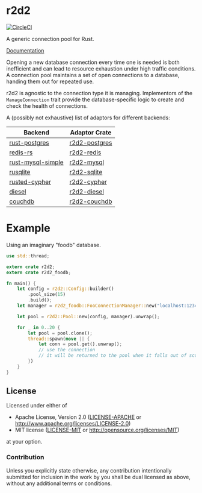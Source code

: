 # r2d2
[![CircleCI](https://circleci.com/gh/sfackler/r2d2.svg?style=svg)](https://circleci.com/gh/sfackler/r2d2)

A generic connection pool for Rust.

[Documentation](https://docs.rs/r2d2)

Opening a new database connection every time one is needed is both inefficient
and can lead to resource exhaustion under high traffic conditions. A connection
pool maintains a set of open connections to a database, handing them out for
repeated use.

r2d2 is agnostic to the connection type it is managing. Implementors of the
`ManageConnection` trait provide the database-specific logic to create and
check the health of connections.

A (possibly not exhaustive) list of adaptors for different backends:

Backend                                                             | Adaptor Crate
------------------------------------------------------------------- | -------------
[rust-postgres](https://github.com/sfackler/rust-postgres)          | [r2d2-postgres](https://github.com/sfackler/r2d2-postgres)
[redis-rs](https://github.com/mitsuhiko/redis-rs)                   | [r2d2-redis](https://github.com/nevdelap/r2d2-redis)
[rust-mysql-simple](https://github.com/blackbeam/rust-mysql-simple) | [r2d2-mysql](https://github.com/outersky/r2d2-mysql)
[rusqlite](https://github.com/jgallagher/rusqlite)                  | [r2d2-sqlite](https://github.com/ivanceras/r2d2-sqlite)
[rusted-cypher](https://github.com/livioribeiro/rusted-cypher)      | [r2d2-cypher](https://github.com/flosse/r2d2-cypher)
[diesel](https://github.com/sgrif/diesel)                           | [r2d2-diesel](https://github.com/sgrif/r2d2-diesel)
[couchdb](https://github.com/chill-rs/chill)                        | [r2d2-couchdb](https://github.com/scorphus/r2d2-couchdb)

# Example

Using an imaginary "foodb" database.
```rust
use std::thread;

extern crate r2d2;
extern crate r2d2_foodb;

fn main() {
    let config = r2d2::Config::builder()
        .pool_size(15)
        .build();
    let manager = r2d2_foodb::FooConnectionManager::new("localhost:1234");

    let pool = r2d2::Pool::new(config, manager).unwrap();

    for _ in 0..20 {
        let pool = pool.clone();
        thread::spawn(move || {
            let conn = pool.get().unwrap();
            // use the connection
            // it will be returned to the pool when it falls out of scope.
        })
    }
}
```

## License

Licensed under either of
 * Apache License, Version 2.0 ([LICENSE-APACHE](LICENSE-APACHE) or http://www.apache.org/licenses/LICENSE-2.0)
 * MIT license ([LICENSE-MIT](LICENSE-MIT) or http://opensource.org/licenses/MIT)

at your option.

### Contribution

Unless you explicitly state otherwise, any contribution intentionally submitted
for inclusion in the work by you shall be dual licensed as above, without any
additional terms or conditions.
